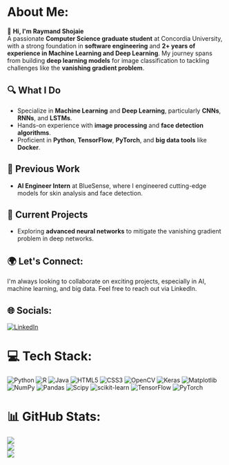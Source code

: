 # About Me:
👋 **Hi, I'm Raymand Shojaie**  
A passionate **Computer Science graduate student** at Concordia University, with a strong foundation in **software engineering** and **2+ years of experience in Machine Learning and Deep Learning**. My journey spans from building **deep learning models** for image classification to tackling challenges like the **vanishing gradient problem**.

## 🔍 **What I Do**
- Specialize in **Machine Learning** and **Deep Learning**, particularly **CNNs**, **RNNs**, and **LSTMs**.
- Hands-on experience with **image processing** and **face detection algorithms**.
- Proficient in **Python**, **TensorFlow**, **PyTorch**, and **big data tools** like **Docker**.

## 💼 **Previous Work**
- **AI Engineer Intern** at BlueSense, where I engineered cutting-edge models for skin analysis and face detection.

## 🚀 **Current Projects**
- Exploring **advanced neural networks** to mitigate the vanishing gradient problem in deep networks.

## 🌍 **Let's Connect:**
I'm always looking to collaborate on exciting projects, especially in AI, machine learning, and big data. Feel free to reach out via LinkedIn.

## 🌐 Socials:
[![LinkedIn](https://img.shields.io/badge/LinkedIn-%230077B5.svg?logo=linkedin&logoColor=white)](https://linkedin.com/in/raymand-shojaie) 

# 💻 Tech Stack:
![Python](https://img.shields.io/badge/python-3670A0?style=for-the-badge&logo=python&logoColor=ffdd54) ![R](https://img.shields.io/badge/r-%23276DC3.svg?style=for-the-badge&logo=r&logoColor=white) ![Java](https://img.shields.io/badge/java-%23ED8B00.svg?style=for-the-badge&logo=openjdk&logoColor=white) ![HTML5](https://img.shields.io/badge/html5-%23E34F26.svg?style=for-the-badge&logo=html5&logoColor=white) ![CSS3](https://img.shields.io/badge/css3-%231572B6.svg?style=for-the-badge&logo=css3&logoColor=white) ![OpenCV](https://img.shields.io/badge/opencv-%23white.svg?style=for-the-badge&logo=opencv&logoColor=white) ![Keras](https://img.shields.io/badge/Keras-%23D00000.svg?style=for-the-badge&logo=Keras&logoColor=white) ![Matplotlib](https://img.shields.io/badge/Matplotlib-%23ffffff.svg?style=for-the-badge&logo=Matplotlib&logoColor=black) ![NumPy](https://img.shields.io/badge/numpy-%23013243.svg?style=for-the-badge&logo=numpy&logoColor=white) ![Pandas](https://img.shields.io/badge/pandas-%23150458.svg?style=for-the-badge&logo=pandas&logoColor=white) ![Scipy](https://img.shields.io/badge/SciPy-%230C55A5.svg?style=for-the-badge&logo=scipy&logoColor=%white) ![scikit-learn](https://img.shields.io/badge/scikit--learn-%23F7931E.svg?style=for-the-badge&logo=scikit-learn&logoColor=white) ![TensorFlow](https://img.shields.io/badge/TensorFlow-%23FF6F00.svg?style=for-the-badge&logo=TensorFlow&logoColor=white) ![PyTorch](https://img.shields.io/badge/PyTorch-%23EE4C2C.svg?style=for-the-badge&logo=PyTorch&logoColor=white)
# 📊 GitHub Stats:
![](https://github-readme-stats.vercel.app/api?username=raymandshj&theme=dark&hide_border=false&include_all_commits=false&count_private=false)<br/>
![](https://github-readme-streak-stats.herokuapp.com/?user=raymandshj&theme=dark&hide_border=false)<br/>
![](https://github-readme-stats.vercel.app/api/top-langs/?username=raymandshj&theme=dark&hide_border=false&include_all_commits=false&count_private=false&layout=compact)

<!-- Proudly created with GPRM ( https://gprm.itsvg.in ) -->
